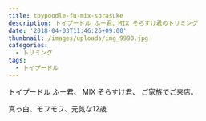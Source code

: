 ```yaml
---
title: toypoodle-fu-mix-sorasuke
description: トイプードル ふー君、MIX そらすけ君のトリミング
date: '2018-04-03T11:46:26+09:00'
thumbnail: /images/uploads/img_9990.jpg
categories:
  - トリミング
tags:
  - トイプードル
---
```

トイプードル ふー君、 MIX そらすけ君、 ご家族でご来店。

 真っ白、モフモフ、元気な12歳
